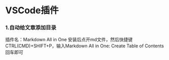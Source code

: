 # VSCode插件
### 1.自动给文章添加目录

插件名：Markdown All in One 
安装后点开md文件，然后快捷键CTRL(CMD)+SHIFT+P，输入Markdown All in One: Create Table of Contents回车即可